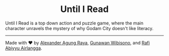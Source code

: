 <h1 align="center">Until I Read</h1>

Until I Read is a top down action and puzzle game, where the main character unravels the mystery of why Godam City doesn't like literacy.

---

Made with ♥️ by [Alexander Agung Raya](http://github.com/alexanderdev2004), [Gunawan Wibisono](https://github.com/gunawan885), and [Rafi Abiyyu Airlangga](https://github.com/a6iyyu).